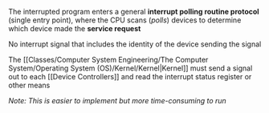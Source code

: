 The interrupted program enters a general **interrupt polling routine protocol** (single entry point), where the CPU scans (*polls*) devices to determine which device made the **service request**

No interrupt signal that includes the identity of the device sending the signal

The [[Classes/Computer System Engineering/The Computer System/Operating System (OS)/Kernel/Kernel|Kernel]] must send a signal out to each [[Device Controllers]] and read the interrupt status register or other means

*Note: This is easier to implement but more time-consuming to run*


